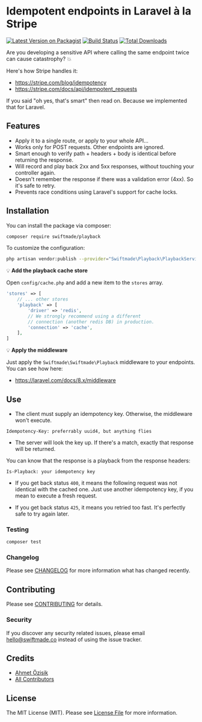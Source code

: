 # Idempotent endpoints in Laravel à la Stripe

[![Latest Version on Packagist](https://img.shields.io/packagist/v/swiftmade/playback.svg?style=flat-square)](https://packagist.org/packages/swiftmade/playback)
[![Build Status](https://img.shields.io/travis/swiftmade/playback/master.svg?style=flat-square)](https://travis-ci.org/swiftmade/playback)
[![Total Downloads](https://img.shields.io/packagist/dt/swiftmade/playback.svg?style=flat-square)](https://packagist.org/packages/swiftmade/playback)

Are you developing a sensitive API where calling the same endpoint twice can cause catastrophy? 💥

Here's how Stripe handles it:
- https://stripe.com/blog/idempotency
- https://stripe.com/docs/api/idempotent_requests

If you said "oh yes, that's smart" then read on. Because we implemented that for Laravel.

## Features

- Apply it to a single route, or apply to your whole API...
- Works only for POST requests. Other endpoints are ignored.
- Smart enough to verify path + headers + body is identical before returning the response.
- Will record and play back 2xx and 5xx responses, without touching your controller again.
- Doesn't remember the response if there was a validation error (4xx). So it's safe to retry.
- Prevents race conditions using Laravel's support for cache locks.


## Installation

You can install the package via composer:

```bash
composer require swiftmade/playback
```

To customize the configuration:

```bash
php artisan vendor:publish --provider="Swiftmade\Playback\PlaybackServiceProvider"
```

💡 **Add the playback cache store**

Open `config/cache.php` and add a new item to the `stores` array.

```php
'stores' => [
    // ... other stores
    'playback' => [
        'driver' => 'redis',
        // We strongly recommend using a different
        // connection (another redis DB) in production.
        'connection' => 'cache',
    ],
]
```

💡 **Apply the middleware**

Just apply the `Swiftmade\Swiftmade\Playback` middleware to your endpoints. You can see how here:

- https://laravel.com/docs/8.x/middleware

## Use

+ The client must supply an idempotency key. Otherwise, the middleware won't execute.

```
Idempotency-Key: preferrably uuid4, but anything flies
```

+ The server will look the key up. If there's a match, exactly that response will be returned.

You can know that the response is a playback from the response headers:

```
Is-Playback: your idempotency key
```

+ If you get back status `400`, it means the following request was not identical with the cached one. Just use another idempotency key, if you mean to execute a fresh request.

+ If you get back status `425`, it means you retried too fast. It's perfectly safe to try again later.

### Testing

``` bash
composer test
```

### Changelog

Please see [CHANGELOG](CHANGELOG.md) for more information what has changed recently.

## Contributing

Please see [CONTRIBUTING](CONTRIBUTING.md) for details.

### Security

If you discover any security related issues, please email hello@swiftmade.co instead of using the issue tracker.

## Credits

- [Ahmet Özisik](https://github.com/swiftmade)
- [All Contributors](../../contributors)

## License

The MIT License (MIT). Please see [License File](LICENSE.md) for more information.
